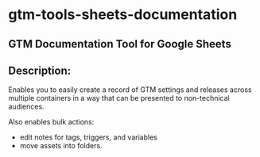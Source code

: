 # gtm-tools-sheets-documentation
<h2>GTM Documentation Tool for Google Sheets</h2>

<h2>Description:</h2>
Enables you to easily create a record of GTM settings and releases across multiple containers in a way that can be presented to non-technical audiences.

Also enables bulk actions:

- edit notes for tags, triggers, and variables
- move assets into folders.
